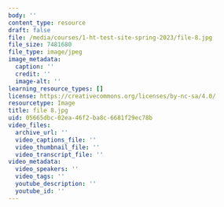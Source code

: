 ```yaml
---
body: ''
content_type: resource
draft: false
file: /media/courses/1-ht-test-site-spring-2023/file-8.jpg
file_size: 7481680
file_type: image/jpeg
image_metadata:
  caption: ''
  credit: ''
  image-alt: ''
learning_resource_types: []
license: https://creativecommons.org/licenses/by-nc-sa/4.0/
resourcetype: Image
title: file 8.jpg
uid: 05665dbc-02ea-46f2-ba8c-6681f29ec78b
video_files:
  archive_url: ''
  video_captions_file: ''
  video_thumbnail_file: ''
  video_transcript_file: ''
video_metadata:
  video_speakers: ''
  video_tags: ''
  youtube_description: ''
  youtube_id: ''
---
```

